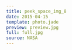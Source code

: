 ```yaml
---
title: peek_space_img_8
date: 2015-04-15
template: photo.jade
preview: preview.jpg
full: full.jpg
source: NASA
---
```

